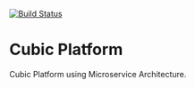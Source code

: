 [![Build Status](https://travis-ci.com/dantin/cubic-platform.svg?&branch=master)](https://travis-ci.com/dantin/cubic-platform)

# Cubic Platform

Cubic Platform using Microservice Architecture.
